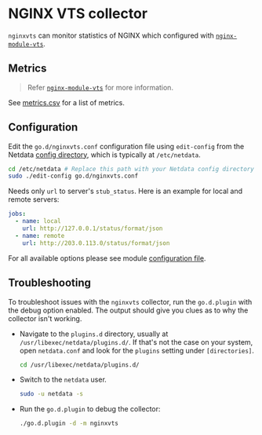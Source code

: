 <!--
title: "NGINX VTS monitoring"
custom_edit_url: "https://github.com/netdata/go.d.plugin/edit/master/modules/nginxvts/README.md"
sidebar_label: "NGINX VTS"
learn_status: "Published"
learn_topic_type: "References"
learn_rel_path: "Integrations/Monitor/Webapps"
-->

# NGINX VTS collector

`nginxvts` can monitor statistics of NGINX which configured
with [`nginx-module-vts`](https://github.com/vozlt/nginx-module-vts).

## Metrics

> Refer [`nginx-module-vts`](https://github.com/vozlt/nginx-module-vts#json) for more information.

See [metrics.csv](https://github.com/netdata/go.d.plugin/blob/master/modules/nginxvts/metrics.csv) for a list of
metrics.

## Configuration

Edit the `go.d/nginxvts.conf` configuration file using `edit-config` from the
Netdata [config directory](https://github.com/netdata/netdata/blob/master/docs/configure/nodes.md), which is typically
at `/etc/netdata`.

```bash
cd /etc/netdata # Replace this path with your Netdata config directory
sudo ./edit-config go.d/nginxvts.conf
```

Needs only `url` to server's `stub_status`. Here is an example for local and remote servers:

```yaml
jobs:
  - name: local
    url: http://127.0.0.1/status/format/json
  - name: remote
    url: http://203.0.113.0/status/format/json
```

For all available options please see
module [configuration file](https://github.com/netdata/go.d.plugin/blob/master/config/go.d/nginxvts.conf).

## Troubleshooting

To troubleshoot issues with the `nginxvts` collector, run the `go.d.plugin` with the debug option enabled. The output
should give you clues as to why the collector isn't working.

- Navigate to the `plugins.d` directory, usually at `/usr/libexec/netdata/plugins.d/`. If that's not the case on
  your system, open `netdata.conf` and look for the `plugins` setting under `[directories]`.

  ```bash
  cd /usr/libexec/netdata/plugins.d/
  ```

- Switch to the `netdata` user.

  ```bash
  sudo -u netdata -s
  ```

- Run the `go.d.plugin` to debug the collector:

  ```bash
  ./go.d.plugin -d -m nginxvts
  ```
